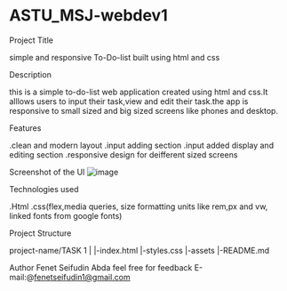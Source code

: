 # ASTU_MSJ-webdev1
   Project Title

   simple and responsive To-Do-list built using html and css

   Description

   this is a simple to-do-list web application created using html and css.It alllows users to input their task,view and edit their task.the app is responsive to small sized and big sized screens like phones and desktop.

   Features

.clean and modern layout
.input adding section
.input added display and editing section
.responsive design for deifferent sized screens

Screenshot of the UI
![image](https://github.com/user-attachments/assets/79cd796d-88be-4d30-844c-41c043c3ca38)




Technologies used

.Html
.css(flex,media queries, size formatting units like rem,px and vw, linked fonts from google fonts)

Project Structure

project-name/TASK 1
|
|-index.html
|-styles.css
|-assets
|-README.md

Author
Fenet Seifudin Abda
feel free for feedback E-mail:@fenetseifudin1@gmail.com

